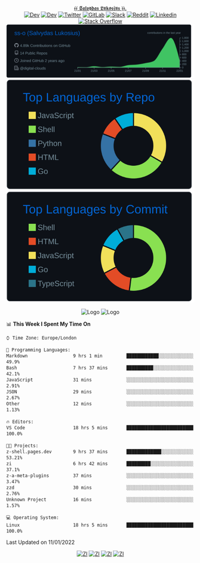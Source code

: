 <div align="center">
  
[⦑⦑ 𝕾𝖆𝖑𝖛𝖞𝖉𝖆𝖘 𝕷𝖚𝖐𝖔𝖘𝖎𝖚𝖘 ⦒⦒](https://osint.digitalclouds.pro)[.](https://git.io/JJwwg)  
[![Dev](https://img.shields.io/badge/-G.DEV-222222?style=flat-square&logo=g.dev&logoColor=white&link=https://g.dev/sall)](https://g.dev/sall)
[![Dev](https://img.shields.io/badge/-DEV-222222?style=flat-square&logo=dev.to&logoColor=white&link=https://dev.to/sso/)](https://dev.to/sso/)
[![Twitter](https://img.shields.io/badge/-Twitter-222222?style=flat-square&logo=twitter&logoColor=white&link=https://twitter.com/salldc/)](https://twitter.com/salldc/)
[![GitLab](https://img.shields.io/badge/-GitLab-222222?style=flat-square&logo=GitLab&logoColor=white&link=https://gitlab.com/ss-o/)](https://gitlab.com/ss-o/)
[![Slack](https://img.shields.io/badge/-Slack-222222?style=flat-square&logo=Slack&logoColor=white&link=https://digital-teams.slack.com/)](https://digital-teams.slack.com/)
[![Reddit](https://img.shields.io/badge/-Reddit-222222?style=flat-square&logo=Reddit&logoColor=white&link=https://https://www.reddit.com/user/ss-o/)](https://www.reddit.com/user/ss-o/)
[![Linkedin](https://img.shields.io/badge/-LinkedIn-222222?style=flat-square&logo=Linkedin&logoColor=white&link=https://www.linkedin.com/in/digital-clouds/)]( www.linkedin.com/in/ss-o)
[![Stack Overflow](https://img.shields.io/badge/-Stack%20Overflow-222222?style=flat-square&logo=stack-overflow&logoColor=white&link=https://stackoverflow.com/users/13893752/salvydas-lukosius)](https://stackoverflow.com/users/13893752/salvydas-lukosius)
[![Proofile Details](https://raw.githubusercontent.com/ss-o/ss-o/main/profile-summary-card-output/github_dark/0-profile-details.svg)](https://github.com/vn7n24fzkq/github-profile-summary-cards)
[![Repo PerLanguage](https://raw.githubusercontent.com/ss-o/ss-o/main/profile-summary-card-output/github_dark/1-repos-per-language.svg)](https://github.com/vn7n24fzkq/github-profile-summary-cards) 
[![Commit per Language](https://raw.githubusercontent.com/ss-o/ss-o/main/profile-summary-card-output/github_dark/2-most-commit-language.svg)](https://github.com/vn7n24fzkq/github-profile-summary-cards)

</div>  
<div align="center">
<img src="https://github-readme-streak-stats.herokuapp.com/?user=ss-o&theme=blue-green" alt="Logo" width="400" height="200"></img>
<img src="https://github-readme-stats.vercel.app/api?username=ss-o&theme=blue-green" alt="Logo" width="400" height="200"></img>
</div>

<!--START_SECTION:waka-->
📊 **This Week I Spent My Time On** 

```text
⌚︎ Time Zone: Europe/London

💬 Programming Languages: 
Markdown                 9 hrs 1 min         ████████████░░░░░░░░░░░░░   49.9% 
Bash                     7 hrs 37 mins       ██████████░░░░░░░░░░░░░░░   42.1% 
JavaScript               31 mins             ░░░░░░░░░░░░░░░░░░░░░░░░░   2.91% 
JSON                     29 mins             ░░░░░░░░░░░░░░░░░░░░░░░░░   2.67% 
Other                    12 mins             ░░░░░░░░░░░░░░░░░░░░░░░░░   1.13%

🔥 Editors: 
VS Code                  18 hrs 5 mins       █████████████████████████   100.0%

🐱‍💻 Projects: 
z-shell.pages.dev        9 hrs 37 mins       █████████████░░░░░░░░░░░░   53.21% 
zi                       6 hrs 42 mins       █████████░░░░░░░░░░░░░░░░   37.1% 
z-a-meta-plugins         37 mins             ░░░░░░░░░░░░░░░░░░░░░░░░░   3.47% 
zzd                      30 mins             ░░░░░░░░░░░░░░░░░░░░░░░░░   2.76% 
Unknown Project          16 mins             ░░░░░░░░░░░░░░░░░░░░░░░░░   1.57%

💻 Operating System: 
Linux                    18 hrs 5 mins       █████████████████████████   100.0%

```


 Last Updated on 11/01/2022
<!--END_SECTION:waka-->

<div align=center>

  [![ZI](https://github-readme-stats.vercel.app/api/pin/?username=z-shell&repo=z-a-meta-plugins&card_width=150&theme=blue-green&layout=compact)](
https://github.com/z-shell/z-a-meta-plugins)
  [![ZI](https://github-readme-stats.vercel.app/api/pin/?username=z-shell&repo=zi&card_width=150&theme=blue-green&layout=compact)](
https://github.com/z-shell/zi)
  [![ZI](https://github-readme-stats.vercel.app/api/pin/?username=z-shell&repo=F-Sy-H&card_width=150&theme=blue-green&layout=compact)](
https://github.com/z-shell/F-Sy-H)
    [![ZI](https://github-readme-stats.vercel.app/api/pin/?username=z-shell&repo=H-S-MW&card_width=150&theme=blue-green&layout=compact)](
https://github.com/z-shell/H-S-MW)
</div>
